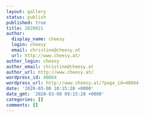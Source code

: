 ```yaml
---
layout: gallery
status: publish
published: true
title: 2020021
author:
  display_name: cheesy
  login: cheesy
  email: christine@cheesy.at
  url: http://www.cheesy.at/
author_login: cheesy
author_email: christine@cheesy.at
author_url: http://www.cheesy.at/
wordpress_id: 40664
wordpress_url: http://www.cheesy.at/?page_id=40664
date: '2020-03-08 10:15:28 +0000'
date_gmt: '2020-03-08 09:15:28 +0000'
categories: []
comments: []
---
```

